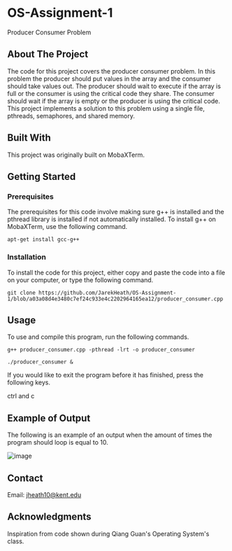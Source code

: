 # OS-Assignment-1
Producer Consumer Problem

## About The Project
The code for this project covers the producer consumer problem. In this problem the producer should put values in the array and the consumer should take values out. The producer should wait to execute if the array is full or the consumer is using the critical code they share. The consumer should wait if the array is empty or the producer is using the critical code. This project implements a solution to this problem using a single file, pthreads, semaphores, and shared memory.

## Built With
This project was originally built on MobaXTerm.

## Getting Started
### Prerequisites
The prerequisites for this code involve making sure g++ is installed and the pthread library is installed if not automatically installed.
To install g++ on MobaXTerm, use the following command.

`apt-get install gcc-g++`

### Installation
To install the code for this project, either copy and paste the code into a file on your computer, or type the following command.

`git clone https://github.com/JarekHeath/OS-Assignment-1/blob/a03a08d4e3480c7ef24c933e4c2202964165ea12/producer_consumer.cpp`

## Usage
To use and compile this program, run the following commands.

`g++ producer_consumer.cpp -pthread -lrt -o producer_consumer`

`./producer_consumer &`

If you would like to exit the program before it has finished, press the following keys.

ctrl and c

## Example of Output
The following is an example of an output when the amount of times the program should loop is equal to 10.

![image](https://user-images.githubusercontent.com/92826628/139353510-1e6bec1f-ba1d-4d4b-af21-9c4045739ad5.png)

## Contact
Email: jheath10@kent.edu

## Acknowledgments
Inspiration from code shown during Qiang Guan's Operating System's class.
